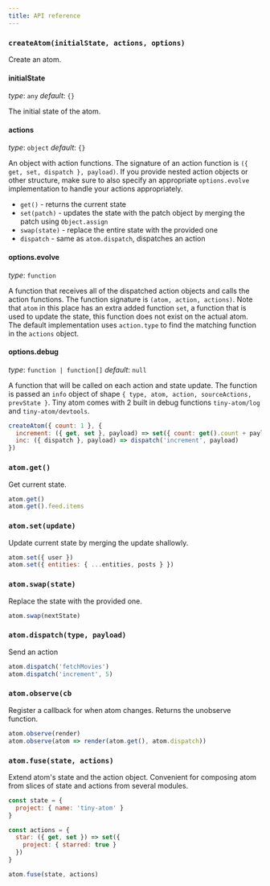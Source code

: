 ```yaml
---
title: API reference
---
```


### `createAtom(initialState, actions, options)`

Create an atom.

#### initialState
*type*: `any`
*default*: `{}`

The initial state of the atom.

#### actions
*type*: `object`
*default*: `{}`

An object with action functions. The signature of an action function is `({ get, set, dispatch }, payload)`. If you provide nested action objects or other structure, make sure to also specify an appropriate `options.evolve` implementation to handle your actions appropriately.

* `get()` - returns the current state
* `set(patch)` - updates the state with the patch object by merging the patch using `Object.assign`
* `swap(state)` - replace the entire state with the provided one
* `dispatch` - same as `atom.dispatch`, dispatches an action

#### options.evolve
*type*: `function`

A function that receives all of the dispatched action objects and calls the action functions. The function signature is `(atom, action, actions)`. Note that `atom` in this place has an extra added function `set`, a function that is used to update the state, this function does not exist on the actual atom. The default implementation uses `action.type` to find the matching function in the `actions` object.

#### options.debug
*type*: `function | function[]`
*default*: `null`

A function that will be called on each action and state update. The function is passed an `info` object of shape `{ type, atom, action, sourceActions, prevState }`. Tiny atom comes with 2 built in debug functions `tiny-atom/log` and `tiny-atom/devtools`.

```js
createAtom({ count: 1 }, {
  increment: ({ get, set }, payload) => set({ count: get().count + payload }),
  inc: ({ dispatch }, payload) => dispatch('increment', payload)
})
```

### `atom.get()`

Get current state.

```js
atom.get()
atom.get().feed.items
```

### `atom.set(update)`

Update current state by merging the update shallowly.

```js
atom.set({ user })
atom.set({ entities: { ...entities, posts } })
```

### `atom.swap(state)`

Replace the state with the provided one.

```js
atom.swap(nextState)
```

### `atom.dispatch(type, payload)`

Send an action

```js
atom.dispatch('fetchMovies')
atom.dispatch('increment', 5)
```

### `atom.observe(cb`

Register a callback for when atom changes. Returns the unobserve function.

```js
atom.observe(render)
atom.observe(atom => render(atom.get(), atom.dispatch))
```

### `atom.fuse(state, actions)`

Extend atom's state and the action object. Convenient for composing atom from slices of state and actions from several modules.

```js
const state = {
  project: { name: 'tiny-atom' }
}

const actions = {
  star: ({ get, set }) => set({
    project: { starred: true }
  })
}

atom.fuse(state, actions)
```
